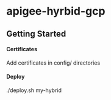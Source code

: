 # apigee-hyrbid-gcp

## Getting Started

#### Certificates
Add certificates in config/ directories

#### Deploy 

./deploy.sh my-hybrid
